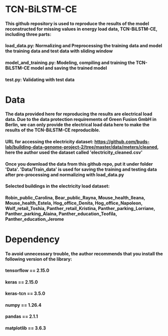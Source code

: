 # TCN-BiLSTM-CE

#### This github repository is used to reproduce the results of the model reconstructed for missing values in energy load data, TCN-BiLSTM-CE, including three parts:
#### load_data.py: Normalizing and Preprocessing the training data and model the training data and test data with sliding window
#### model_and_training.py: Modeling, compiling and training the TCN-BiLSTM-CE model and saving the trained model
#### test.py: Validating with test data

# Data

#### The data provided here for reproducing the results are electrical load data. Due to the data protection requirements of Green Fusion GmbH in Berlin, we can only provide the electrical load data here to make the results of the TCN-BiLSTM-CE reproducible.
#### URL for accessing the electricity dataset: https://github.com/buds-lab/building-data-genome-project-2/tree/master/data/meters/cleaned, here the author used the dataset called 'electricity_cleaned.csv'
#### Once you download the data from this github repo, put it under folder 'Data'. 'Data/Train_data' is used for saving the training and testing data after pre-processing and normalizing with load_data.py
#### Selected buildings in the electricity load dataset:
#### Robin_public_Carolina, Bear_public_Rayna, Mouse_health_Ileana, Mouse_health_Estela, Hog_office_Denita, Hog_office_Napoleon, Wolf_retail_Toshia, Panther_retail_Kristina, Panther_parking_Lorriane, Panther_parking_Alaina, Panther_education_Teofila, Panther_education_Jerome

# Dependency

#### To avoid unnecessary trouble, the author recommends that you install the following version of the library:
#### tensorflow == 2.15.0
#### keras == 2.15.0
#### keras-tcn == 3.5.0
#### numpy == 1.26.4
#### pandas == 2.1.1
#### matplotlib == 3.6.3

